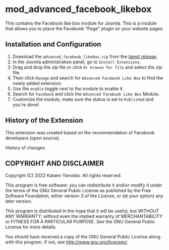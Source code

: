 # mod_advanced_facebook_likebox

This contains the Facebook like box module for Joomla. This is a module that allows you to place the Facebook "Page" plugin on your website pages.

## Installation and Configuration

1. Download the `advanced_facebook_likebox.zip` from the [latest release](https://github.com/yaroslaw74/advanced_facebook_likebox).
2. In the Joomla administration panel, go to `Install Extensions`.
3. Drag and drop the zip file or click `Or browse for file` and select the zip file.
4. Then click `Manage` and search for `Advanced Facebook Like Box` to find the newly added extension.
5. Use the `enable` toggle next to the module to enable it.
6. Search for `Facebook` and click the `Advanced Facebook Like Box` Module.
7. Customize the module, make sure the status is set to `Published` and you're done!

## History of the Extension

This extension was created based on the recommendation of Facebook developers (open source).

History of changes

## COPYRIGHT AND DISCLAIMER

Copyright (C) 2022 Kataev Yaroslav. All rights reserved.

This program is free software: you can redistribute it and/or modify it under the terms of the GNU General Public License as published by the Free Software Foundation, either version 3 of the License, or (at your option) any later version.

This program is distributed in the hope that it will be useful, but WITHOUT ANY WARRANTY; without even the implied warranty of MERCHANTABILITY or FITNESS FOR A PARTICULAR PURPOSE. See the GNU General Public License for more details.

You should have received a copy of the GNU General Public License along with this program. If not, see http://www.gnu.org/licenses/.
